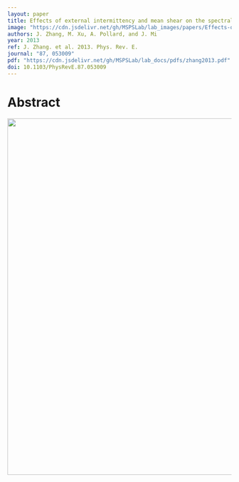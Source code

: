 ```yaml
---
layout: paper
title: Effects of external intermittency and mean shear on the spectral inertial-range exponent in a turbulent square jet
image: "https://cdn.jsdelivr.net/gh/MSPSLab/lab_images/papers/Effects-of-external-intermittency.png"
authors: J. Zhang, M. Xu, A. Pollard, and J. Mi
year: 2013
ref: J. Zhang. et al. 2013. Phys. Rev. E.
journal: "87, 053009"
pdf: "https://cdn.jsdelivr.net/gh/MSPSLab/lab_docs/pdfs/zhang2013.pdf"
doi: 10.1103/PhysRevE.87.053009
---
```


# Abstract

<img src="https://cdn.jsdelivr.net/gh/MSPSLab/lab_images/papers/Effects-of-external_pic.png" style=" width:800px;">
